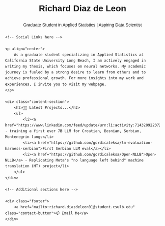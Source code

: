 <head>
    <title>Richard's Portfolio</title>
    <style>
        body {
            font-family: Arial, sans-serif;
            line-height: 1.6;
        }
        .header {
            text-align: center;
            margin-bottom: 20px;
        }
        .contact-button {
            display: inline-block;
            background: #0078D4;
            color: white;
            padding: 10px 15px;
            text-decoration: none;
            border-radius: 5px;
            font-weight: bold;
        }
        h2 {
            color: #333;
        }
        .content-section {
            margin-bottom: 20px;
        }
        .footer {
            text-align: center;
            margin-top: 30px;
        }
        /* Additional styles here */
    </style>
</head>
<body>
    <div class="header">
        <h1>Richard Diaz de Leon</h1>
        <p>Graduate Student in Applied Statistics | Aspiring Data Scientist</p>
    </div>

    <!-- Social Links here -->

    <p align="center">
        As a graduate student specializing in Applied Statistics at California State University Long Beach, I am actively engaged in writing my thesis, which focuses on neural networks. My academic journey is fueled by a strong desire to learn from others and to achieve professional growth. For more insights into my work and experiences, I invite you to visit my webpage.
    </p>

    <div class="content-section">
        <h2>👨‍💻 Latest Projects...</h2>
        <ul>
            <li><a href="https://www.linkedin.com/feed/update/urn:li:activity:7143209223722627072/">YugoGPT</a> - training a first ever 7B LLM for Croatian, Bosnian, Serbian, Montenegrin langs</li>
            <li><a href="https://github.com/gordicaleksa/lm-evaluation-harness-serbian">First Serbian LLM eval</a></li>
            <li><a href="https://github.com/gordicaleksa/Open-NLLB">Open-NLLB</a> - Replicating Meta's "no language left behind" machine translation (MT) project</li>
        </ul>
    </div>

    <!-- Additional sections here -->

    <div class="footer">
        <a href="mailto:richard.diazdeleon01@student.csulb.edu" class="contact-button">📫 Email Me</a>
    </div>












